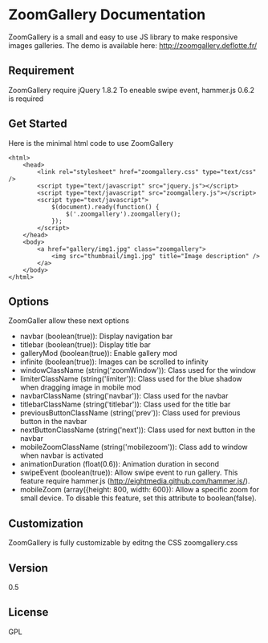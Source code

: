 ZoomGallery Documentation
=========
ZoomGallery is a small and easy to use JS library to make responsive images galleries.
The demo is available here: http://zoomgallery.deflotte.fr/

Requirement
------------
ZoomGallery require jQuery 1.8.2
To eneable swipe event, hammer.js 0.6.2 is required

Get Started
------------

Here is the minimal html code to use ZoomGallery


    <html>
        <head>
            <link rel="stylesheet" href="zoomgallery.css" type="text/css" />
            <script type="text/javascript" src="jquery.js"></script>
            <script type="text/javascript" src="zoomgallery.js"></script>
            <script type="text/javascript">
                $(document).ready(function() {
                    $('.zoomgallery').zoomgallery();
                });
            </script>
        </head>
        <body>
            <a href="gallery/img1.jpg" class="zoomgallery">
                <img src="thumbnail/img1.jpg" title="Image description" />
            </a>
        </body>
    </html>


Options
------------
ZoomGaller allow these next options
 - navbar (boolean(true)): Display navigation bar
 - titlebar (boolean(true)): Display title bar
 - galleryMod (boolean(true)): Enable gallery mod
 - infinite (boolean(true)): Images can be scrolled to infinity
 - windowClassName (string('zoomWindow')): Class used for the window
 - limiterClassName (string('limiter')): Class used for the blue shadow when dragging image in mobile mod
 - navbarClassName (string('navbar')): Class used for the navbar
 - titlebarClassName (string('titlebar')): Class used for the title bar
 - previousButtonClassName (string('prev')): Class used for previous button in the navbar
 - nextButtonClassName (string('next')): Class used for next button in the navbar
 - mobileZoomClassName (string('mobilezoom')): Class add to window when navbar is activated
 - animationDuration (float(0.6)): Animation duration in second
 - swipeEvent (boolean(true)): Allow swipe event to run gallery. This feature require hammer.js (http://eightmedia.github.com/hammer.js/).
 - mobileZoom (array({height: 800, width: 600}): Allow a specific zoom for small device. To disable this feature, set  this attribute to boolean(false).
 
Customization
------------
ZoomGallery is fully customizable by editng the CSS zoomgallery.css


Version
-

0.5


License
-

GPL

  [Maxence de Flotte]: http://tech.deflotte.fr/
  [@madef_]: http://twitter.com/madef_
  [demo]: http://zoomgallery.deflotte.fr
